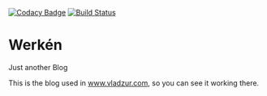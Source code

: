 [![Codacy Badge](https://api.codacy.com/project/badge/grade/68bb8fb719b742bfb56554e109118a5d)](https://www.codacy.com/app/vladzur/werken) [![Build Status](https://travis-ci.org/vladzur/werken.svg)](https://travis-ci.org/vladzur/werken)

# Werkén

Just another Blog

This is the blog used in www.vladzur.com, so you can see it working there.
